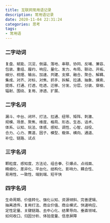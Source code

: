 ```yaml
---
title: 互联网常用语记录
description: 常用语记录
date: 2020-11-04 22:31:24
categories: 思考
tags: 
- 常用语
---
```

 
### 二字动词
```textmate
复盘、赋能、沉淀、倒逼、落地、串联、协同、反哺、兼容、
包装、重组、履约、响应、量化、发力、布局、联动、开拓、
细分、梳理、输出、加速、共建、支撑、融合、聚合、解耦、
集成、对齐、对标、对焦、抓手、拆解、拉通、抽象、摸索、
提炼、打通、打透、吃透、迁移、分发、分层、分装、穿梭、
辐射、围绕、复用、渗透、扩展、
```

### 二字名词
```textmate
漏斗、中台、闭环、打法、拉通、纽带、矩阵、刺激、
规模、场景、聚焦、维度、格局、形态、生态、话术、
体系、认知、玩法、体感、感知、调性、心智、战役、
合力、心力、赛道、因子、模型、载体、横向、通道、
补位、链路、试点
```

### 三字名词
```textmate
颗粒度、感知度、方法论、组合拳、引爆点、点线面、
精细化、差异化、平台化、结构化、影响力、耦合性、
易用性、一致性、端到端、短平快
```

### 四字名词
```textmate
生命周期、价值转化、强化认知、资源倾斜、完善逻辑、
抽离透传、复用打法、商业价值、商业模式、快速响应、
定性定量、关键链路、去中心化、结果导向、垂直领域、
如何收口、归因分析、体验度量、信息屏障
```






